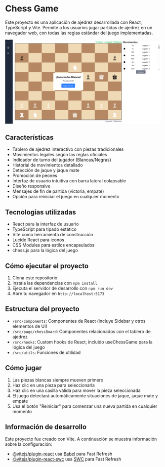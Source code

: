 # Chess Game

Este proyecto es una aplicación de ajedrez desarrollada con React, TypeScript y Vite. Permite a los usuarios jugar partidas de ajedrez en un navegador web, con todas las reglas estándar del juego implementadas.

![Chess Game Screenshot](./public/chess-screenshot.png)

## Características

- Tablero de ajedrez interactivo con piezas tradicionales
- Movimientos legales según las reglas oficiales
- Indicador de turno del jugador (Blancas/Negras)
- Historial de movimientos detallado
- Detección de jaque y jaque mate
- Promoción de peones
- Interfaz de usuario intuitiva con barra lateral colapsable
- Diseño responsive
- Mensajes de fin de partida (victoria, empate)
- Opción para reiniciar el juego en cualquier momento

## Tecnologías utilizadas

- React para la interfaz de usuario
- TypeScript para tipado estático
- Vite como herramienta de construcción
- Lucide React para iconos
- CSS Modules para estilos encapsulados
- chess.js para la lógica del juego

## Cómo ejecutar el proyecto

1. Clona este repositorio
2. Instala las dependencias con `npm install`
3. Ejecuta el servidor de desarrollo con `npm run dev`
4. Abre tu navegador en `http://localhost:5173`

## Estructura del proyecto

- `/src/components`: Componentes de React (incluye Sidebar y otros elementos de UI)
- `/src/page/chessBoard`: Componentes relacionados con el tablero de ajedrez
- `/src/hooks`: Custom hooks de React, incluido useChessGame para la lógica del juego
- `/src/utils`: Funciones de utilidad

## Cómo jugar

1. Las piezas blancas siempre mueven primero
2. Haz clic en una pieza para seleccionarla
3. Haz clic en una casilla válida para mover la pieza seleccionada
4. El juego detectará automáticamente situaciones de jaque, jaque mate y empate
5. Usa el botón "Reiniciar" para comenzar una nueva partida en cualquier momento

## Información de desarrollo

Este proyecto fue creado con Vite. A continuación se muestra información sobre la configuración:

- [@vitejs/plugin-react](https://github.com/vitejs/vite-plugin-react/blob/main/packages/plugin-react/README.md) usa [Babel](https://babeljs.io/) para Fast Refresh
- [@vitejs/plugin-react-swc](https://github.com/vitejs/vite-plugin-react-swc) usa [SWC](https://swc.rs/) para Fast Refresh